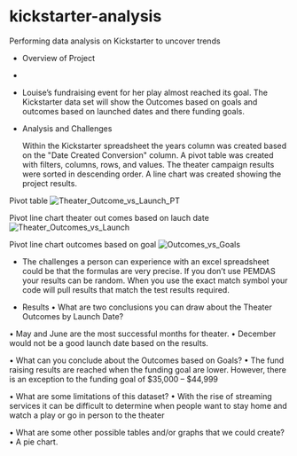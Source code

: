 # kickstarter-analysis
Performing data analysis on Kickstarter to uncover trends
- Overview of Project
- 
- Louise’s fundraising event for her play almost reached its goal. The Kickstarter data set will show the Outcomes based on goals and outcomes based on launched dates and there funding goals.

- Analysis and Challenges

	Within the Kickstarter spreadsheet the years column was created based on the "Date Created Conversion" column.
	A pivot table was created with filters, columns, rows, and values.
	The theater campaign results were sorted in descending order.
	A line chart was created showing the project results.
	

Pivot table
![Theater_Outcome_vs_Launch_PT](https://user-images.githubusercontent.com/113808332/229390385-60bf9af2-5b3d-41d4-a344-266208e571fe.png)



Pivot line chart theater out comes based on lauch date
![Theater_Outcomes_vs_Launch](https://user-images.githubusercontent.com/113808332/229390407-87c70087-3c55-4191-aba8-956a3cf7b436.png)


Pivot line chart outcomes based on goal
![Outcomes_vs_Goals](https://user-images.githubusercontent.com/113808332/229390429-361bd1c2-89bc-471c-bbb7-ce17425755fe.png)


- The challenges a person can experience with an excel spreadsheet could be that the formulas are very precise. 
If you don’t use PEMDAS your results can be random. When you use the exact match symbol your code will pull results that match the test results required.



- Results
•	What are two conclusions you can draw about the Theater Outcomes by Launch Date?

•	May and June are the most successful months for theater.
•	December would not be a good launch date based on the results.

•	What can you conclude about the Outcomes based on Goals?
•	The fund raising results are reached when the funding goal are lower. However, there is an exception to the funding goal of $35,000 – $44,999  

•	What are some limitations of this dataset?
•	With the rise of streaming services it can be difficult to determine when people want to stay home and watch a play or go in person to the theater

•	What are some other possible tables and/or graphs that we could create?
•	A pie chart.
